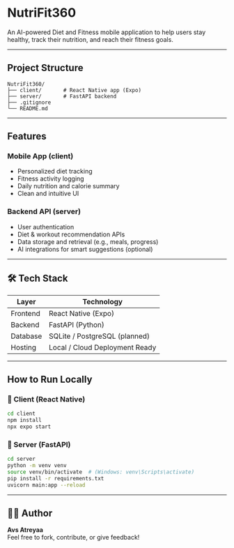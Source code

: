# NutriFit360

An AI-powered Diet and Fitness mobile application to help users stay healthy, track their nutrition, and reach their fitness goals.

---

## Project Structure

```
NutriFit360/
├── client/       # React Native app (Expo)
├── server/       # FastAPI backend
├── .gitignore
└── README.md
```

---

## Features

### Mobile App (client)
- Personalized diet tracking
- Fitness activity logging
- Daily nutrition and calorie summary
- Clean and intuitive UI

### Backend API (server)
- User authentication
- Diet & workout recommendation APIs
- Data storage and retrieval (e.g., meals, progress)
- AI integrations for smart suggestions (optional)

---

## 🛠️ Tech Stack

| Layer    | Technology        |
|----------|-------------------|
| Frontend | React Native (Expo) |
| Backend  | FastAPI (Python)  |
| Database | SQLite / PostgreSQL (planned) |
| Hosting  | Local / Cloud Deployment Ready |

---

## How to Run Locally

### 🔹 Client (React Native)
```bash
cd client
npm install
npx expo start
```

### 🔹 Server (FastAPI)
```bash
cd server
python -m venv venv
source venv/bin/activate  # (Windows: venv\Scripts\activate)
pip install -r requirements.txt
uvicorn main:app --reload
```
---

## 👨‍💻 Author

**Avs Atreyaa**  
Feel free to fork, contribute, or give feedback!
